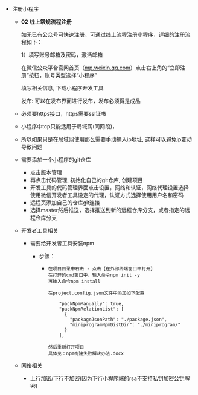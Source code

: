 * 注册小程序

  * **02  线上常规流程注册**

    如无已有公众号可快速注册，可通过线上流程注册小程序，详细的注册流程如下：

    1）填写账号邮箱及密码，激活邮箱

    在微信公众平台官网首页（[mp.weixin.qq.com](https://mp.weixin.qq.com/)）点击右上角的“立即注册”按钮，账号类型选择“小程序”

    填写相关信息, 下载小程序开发工具

    发布: 可以在发布界面进行发布，发布必须得是成品

  * 必须要https接口，https需要ssl证书

  * 小程序中tcp只能适用于局域网(同网段)，

  * 所以如果只是在局域网使用那么需要手动输入ip地址, 这样可以避免ip变动导致问题

  * 需要添加一个小程序的git仓库

    * 点击版本管理
    * 再点击代码管理, 初始化自己的git仓库, 创建项目
    * 开发工具的代码管理界面点击设置，网络和认证，网络代理设置选择使用微信开发者工具设定的代理，认证方式选择使用用户名和密码
    * 远程页添加自己的仓库git连接
    * 选择master然后推送，选择推送到新的远程仓库分支，或者指定的远程仓库分支
    
  * 开发者工具相关
  
    * 需要给开发者工具安装npm
  
      * 步骤：
  
        * ```
          在项目目录中右击 - 点击【在外部终端窗口中打开】
          在打开的cmd窗口中，输入命令npm init -y
          再输入命令npm install
          
          在project.config.json文件中添加如下配置
          
              "packNpmManually": true,
              "packNpmRelationList": [
                {
                  "packageJsonPath": "./package.json",
                  "miniprogramNpmDistDir": "./miniprogram/"
                }
              ],
          
          然后重新打开项目
          具体见：npm构建失败解决办法.docx
          
          ```
  
  * 网络相关
  
    * 上行加密/下行不加密(因为下行小程序端的rsa不支持私钥加密公钥解密)

